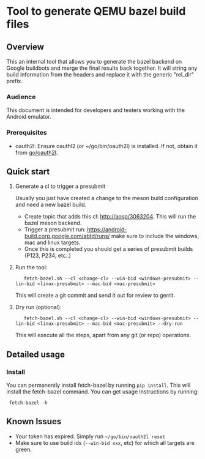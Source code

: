 # Tool to generate QEMU bazel build files

## Overview

This an internal tool that allows you to generate the bazel backend on Google buildbots
and merge the final results back together. It will string any build information from the
headers and replace it with the generic "rel_dir" prefix.

### Audience

This document is intended for developers and testers working with the Android emulator.

### Prerequisites

* oauth2l: Ensure oauthl2 (or ~/go/bin/oauth2l) is installed. If not, obtain it from [go/oauth2l](http://go/oauth2l).

## Quick start

1. Generate a cl to trigger a presubmit

   Usually you just have created a change to the meson build configuration and need a new bazel build.

   * Create topic that adds this cl: <http://aosp/3063204>. This will run the bazel meson backend.
   * Trigger a presubmit run: <https://android-build.corp.google.com/abtd/runs/> make sure to include the windows, mac and linux targets.
   * Once this is completed you should get a series of presubmit builds (P123, P234, etc..)

2. Run the tool:

          fetch-bazel.sh --cl <change-cl> --win-bid <windows-presubmit> --lin-bid <linux-presubmit> --mac-bid <mac-presubmit>

     This will create a git commit and send it out for review to gerrit.

3. Dry run (optional):

          fetch-bazel.sh --cl <change-cl> --win-bid <windows-presubmit> --lin-bid <linux-presubmit> --mac-bid <mac-presubmit> --dry-run

     This will execute all the steps, apart from any git (or repo) operations.

## Detailed usage

### Install

You can permanently install fetch-bazel by running `pip install`. This will install the fetch-bazel command. You can get usage instructions
by running:

     fetch-bazel -h

## Known Issues

* Your token has expired. Simply run `~/go/bin/oauth2l reset`
* Make sure to use build ids (`--win-bid xxx`, etc) for which all targets are green.
